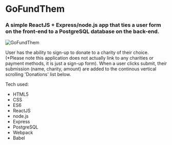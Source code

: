 # GoFundThem

### A simple ReactJS + Express/node.js app that ties a user form on the front-end to a PostgreSQL database on the back-end.

![GoFundThem](./dist/images/gofundthem.png)

User has the ability to sign-up to donate to a charity of their choice. (*Please note this application does not actually link to any charities or payment methods, it is just a sign-up form).  When a user clicks submit, their submission (name, charity, amount) are added to the continous vertical scrolling 'Donations' list below. 

Tech used:
* HTML5
* CSS
* ES6 
* ReactJS
* node.js
* Express
* PostgreSQL
* Webpack
* Babel
